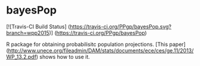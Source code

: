 # bayesPop

[![Travis-CI Build Status] (https://travis-ci.org/PPgp/bayesPop.svg?branch=wpp2015)] (https://travis-ci.org/PPgp/bayesPop)

R package for obtaining probabilisitc population projections. [This paper] (http://www.unece.org/fileadmin/DAM/stats/documents/ece/ces/ge.11/2013/WP_13.2.pdf)
shows how to use it.

